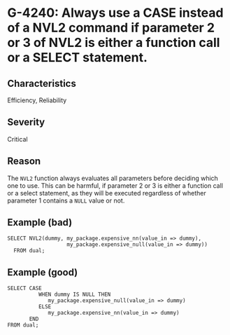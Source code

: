 # G-4240: Always use a CASE instead of a NVL2 command if parameter 2 or 3 of NVL2 is either a function call or a SELECT statement.

## Characteristics

Efficiency, Reliability

## Severity

Critical

## Reason

The `NVL2` function always evaluates all parameters before deciding which one to use. This can be harmful, if parameter 2 or 3 is either a function call or a select statement, as they will be executed regardless of whether parameter 1 contains a `NULL` value or not.

## Example (bad)

```
SELECT NVL2(dummy, my_package.expensive_nn(value_in => dummy), 
	               my_package.expensive_null(value_in => dummy))
  FROM dual;
```

## Example (good)

```
SELECT CASE
          WHEN dummy IS NULL THEN 
             my_package.expensive_null(value_in => dummy)
          ELSE 
             my_package.expensive_nn(value_in => dummy)
       END
FROM dual;
```